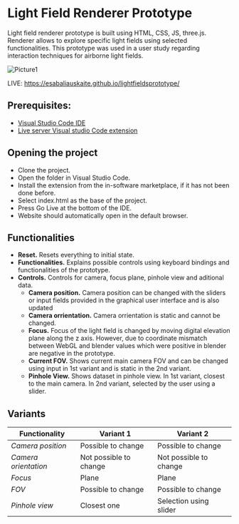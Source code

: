 
# Light Field Renderer Prototype

Light field renderer prototype is built using HTML, CSS, JS, three.js. Renderer allows to explore specific light fields using selected functionalities. This prototype was used in a user study regarding interaction techniques for airborne light fields.

![Picture1](https://user-images.githubusercontent.com/59394960/155564486-726ecc41-f6d1-4af9-8ab8-5585beff97ce.png)

LIVE: https://esabaliauskaite.github.io/lightfieldsprototype/

## Prerequisites:

- [Visual Studio Code IDE](https://visualstudio.microsoft.com/)
- [Live server Visual studio Code extension](https://marketplace.visualstudio.com/items?itemName=ritwickdey.LiveServer)

## Opening the project

- Clone the project. 
- Open the folder in Visual Studio Code. 
- Install the extension from the in-software marketplace, if it has not been done before. 
- Select index.html as the base of the project. 
- Press Go Live at the bottom of the IDE. 
- Website should automatically open in the default browser.

## Functionalities
- **Reset.** Resets everything to initial state.
- **Functionalities.** Explains possible controls using keyboard bindings and functionalities of the prototype.
- **Controls.** Controls for camera, focus plane, pinhole view and aditional data. 
  - **Camera position.** Camera position can be changed with the sliders or input fields provided in the graphical user interface and is also updated
  - **Camera orrientation.** Camera orrientation is static and cannot be changed.
  - **Focus.** Focus of the light field is changed by moving digital elevation plane along the z axis. However, due to coordinate mismatch between WebGL and blender values which were positive in blender are negative in the prototype.
  - **Current FOV.** Shows current main camera FOV and can be changed using input in 1st variant and is static in the 2nd variant.
  - **Pinhole View.** Shows dataset in pinhole view. In 1st variant, closest to the main camera. In 2nd variant, selected by the user using a slider.

## Variants

| **Functionality**        | **Variant 1**      | **Variant 2**          |
|--------------------------|--------------------|------------------------|
| _Camera position_        | Possible to change | Possible to change     |
| _Camera orientation_     | Not possible to change| Not possible to change|
| _Focus_                  | Plane              | Plane                  |
| _FOV_                  | Possible to change              | Possible to change|
| _Pinhole view_           | Closest one        | Selection using slider |
